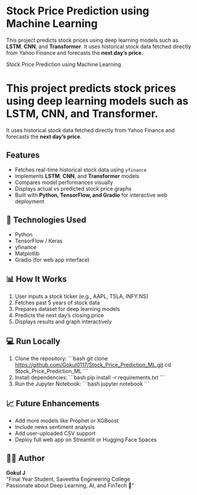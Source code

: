 # Stock Price Prediction using Machine Learning

This project predicts stock prices using deep learning models such as **LSTM**, **CNN**, and **Transformer**.
It uses historical stock data fetched directly from Yahoo Finance and forecasts the **next day’s price**.

 Stock Price Prediction using Machine Learning

# This project predicts stock prices using deep learning models such as **LSTM**, **CNN**, and **Transformer**.  
It uses historical stock data fetched directly from Yahoo Finance and forecasts the **next day’s price**.

## Features
- Fetches real-time historical stock data using `yfinance`
- Implements **LSTM**, **CNN**, and **Transformer** models
- Compares model performances visually
- Displays actual vs predicted stock price graphs
- Built with **Python, TensorFlow, and Gradio** for interactive web deployment

## 🧩 Technologies Used
- Python 
- TensorFlow / Keras
- yfinance
- Matplotlib
- Gradio (for web app interface)

## 📊 How It Works
1. User inputs a stock ticker (e.g., AAPL, TSLA, INFY.NS)
2. Fetches past 5 years of stock data
3. Prepares dataset for deep learning models
4. Predicts the next day’s closing price
5. Displays results and graph interactively

## 💻 Run Locally
1. Clone the repository:
   \`\`\`bash
   git clone https://github.com/Gokul0117/Stock_Price_Prediction_ML.git
   cd Stock_Price_Prediction_ML
   \`\`\`
2. Install dependencies:
   \`\`\`bash
   pip install -r requirements.txt
   \`\`\`
3. Run the Jupyter Notebook:
   \`\`\`bash
   jupyter notebook
   \`\`\`

## 📈 Future Enhancements
- Add more models like Prophet or XGBoost
- Include news sentiment analysis
- Add user-uploaded CSV support
- Deploy full web app on Streamlit or Hugging Face Spaces

## 👨‍💻 Author
**Gokul J**  
"Final Year Student, Saveetha Engineering College  
Passionate about Deep Learning, AI, and FinTech 🚀"
